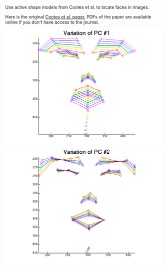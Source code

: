 Use active shape models from Cootes et al. to locate faces in images.

Here is the original [Cootes et al. paper.](http://www.sciencedirect.com/science/article/pii/S1077314285710041) PDFs of the paper are available online if you don't have access to the journal.

![Variation of the 1st face principal component](/Media/Faces_PC01.png) ![Variation of the 2nd face principal component](/Media/Faces_PC02.png)